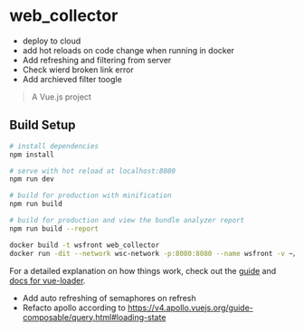 # web_collector
- deploy to cloud
- add hot reloads on code change when running in docker
- Add refreshing and filtering from server
- Check wierd broken link error
- Add archieved filter toogle
> A Vue.js project

## Build Setup

``` bash
# install dependencies
npm install

# serve with hot reload at localhost:8080
npm run dev

# build for production with minification
npm run build

# build for production and view the bundle analyzer report
npm run build --report

docker build -t wsfront web_collector
docker run -dit --network wsc-network -p:8080:8080 --name wsfront -v ~/software/javascript/web_collector:/usr/app wsfront 

```

For a detailed explanation on how things work, check out the [guide](http://vuejs-templates.github.io/webpack/) and [docs for vue-loader](http://vuejs.github.io/vue-loader).

- Add auto refreshing of semaphores on refresh
- Refacto apollo according to https://v4.apollo.vuejs.org/guide-composable/query.html#loading-state 

